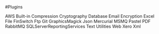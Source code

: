 #Plugins

AWS
Built-in
Compression
Cryptography
Database
Email
Encryption
Excel
File
FinSwitch
Ftp
Git
GraphicsMagick
Json
Mercurial
MSMQ
Pastel
PDF
RabbitMQ
SQLServerReportingServices
Text
Utilities
Web
Xero
Xml